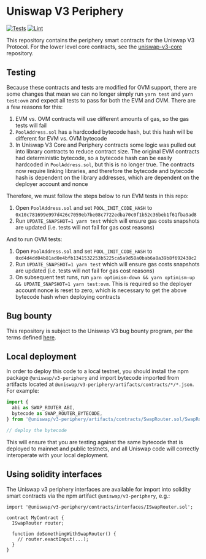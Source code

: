 # Uniswap V3 Periphery

[![Tests](https://github.com/Uniswap/uniswap-v3-periphery/workflows/Tests/badge.svg)](https://github.com/Uniswap/uniswap-v3-periphery/actions?query=workflow%3ATests)
[![Lint](https://github.com/Uniswap/uniswap-v3-periphery/workflows/Lint/badge.svg)](https://github.com/Uniswap/uniswap-v3-periphery/actions?query=workflow%3ALint)

This repository contains the periphery smart contracts for the Uniswap V3 Protocol.
For the lower level core contracts, see the [uniswap-v3-core](https://github.com/Uniswap/uniswap-v3-core)
repository.

## Testing

Because these contracts and tests are modified for OVM support, there are some changes that mean we can no longer simply run `yarn test` and `yarn test:ovm` and expect all tests to pass for both the EVM and OVM. There are a few reasons for this:

1. EVM vs. OVM contracts will use different amounts of gas, so the gas tests will fail
2. `PoolAddress.sol` has a hardcoded bytecode hash, but this hash will be different for EVM vs. OVM bytecode
3. In Uniswap V3 Core and Periphery contracts some logic was pulled out into library contracts to reduce contract size. The original EVM contracts had deterministic bytecode, so a bytecode hash can be easily hardcoded in `PoolAddress.sol`, but this is no longer true. The contracts now require linking libraries, and therefore the bytecode and bytecode hash is dependent on the library addresses, which are dependent on the deployer account and nonce

Therefore, we must follow the steps below to run EVM tests in this repo:
1. Open `PoolAddress.sol` and set `POOL_INIT_CODE_HASH` to `0x10c781699e997d426c7059eb7be08c7722edba70c0f1b52c36beb1f61fba9ad8`
2. Run `UPDATE_SNAPSHOT=1 yarn test` which will ensure gas costs snapshots are updated (i.e. tests will not fail for gas cost reasons)

And to run OVM tests:
1. Open `PoolAddress.sol` and set `POOL_INIT_CODE_HASH` to `0xd4d4dd04b81ad0e4bfb1341532253b5225ca5a9d58a0bab6a8a39b8f692438c2`
2. Run `UPDATE_SNAPSHOT=1 yarn test` which will ensure gas costs snapshots are updated (i.e. tests will not fail for gas cost reasons)
3. On subsequent test runs, run `yarn optimism-down && yarn optimism-up && UPDATE_SNAPSHOT=1 yarn test:ovm`. This is required so the deployer account nonce is reset to zero, which is necessary to get the above bytecode hash when deploying contracts


## Bug bounty

This repository is subject to the Uniswap V3 bug bounty program,
per the terms defined [here](./bug-bounty.md).

## Local deployment

In order to deploy this code to a local testnet, you should install the npm package
`@uniswap/v3-periphery`
and import bytecode imported from artifacts located at
`@uniswap/v3-periphery/artifacts/contracts/*/*.json`.
For example:

```typescript
import {
  abi as SWAP_ROUTER_ABI,
  bytecode as SWAP_ROUTER_BYTECODE,
} from '@uniswap/v3-periphery/artifacts/contracts/SwapRouter.sol/SwapRouter.json'

// deploy the bytecode
```

This will ensure that you are testing against the same bytecode that is deployed to
mainnet and public testnets, and all Uniswap code will correctly interoperate with
your local deployment.

## Using solidity interfaces

The Uniswap v3 periphery interfaces are available for import into solidity smart contracts
via the npm artifact `@uniswap/v3-periphery`, e.g.:

```solidity
import '@uniswap/v3-periphery/contracts/interfaces/ISwapRouter.sol';

contract MyContract {
  ISwapRouter router;

  function doSomethingWithSwapRouter() {
    // router.exactInput(...);
  }
}

```
